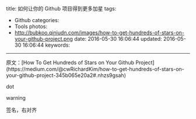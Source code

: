 title: 如何让你的 Github 项目得到更多加星
tags:
  - Github
categories:
  - Tools
photos:
  - http://bubkoo.qiniudn.com/images/how-to-get-hundreds-of-stars-on-your-github-project.png
date: 2016-05-30 16:06:44
updated: 2016-05-30 16:06:44
keywords:
---


<!--more-->


<p class="j-quote">原文：[How To Get Hundreds of Stars on Your Github Project](https://medium.com/@cwRichardKim/how-to-get-hundreds-of-stars-on-your-github-project-345b065e20a2#.nhzs9gsah)</p>
<p class="j-dot">dot</p>
<p class="j-warning">warning</p>
<p class="j-sign">签名，右对齐</p>